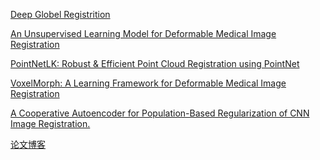 [Deep Globel Registrition](https://openaccess.thecvf.com/content_CVPR_2020/papers/Choy_Deep_Global_Registration_CVPR_2020_paper.pdf)

[An Unsupervised Learning Model for
Deformable Medical Image Registration](https://openaccess.thecvf.com/content_cvpr_2018/papers/Balakrishnan_An_Unsupervised_Learning_CVPR_2018_paper.pdf)

[PointNetLK: Robust & Efficient Point Cloud Registration using PointNet](https://openaccess.thecvf.com/content_CVPR_2019/papers/Aoki_PointNetLK_Robust__Efficient_Point_Cloud_Registration_Using_PointNet_CVPR_2019_paper.pdf)

[VoxelMorph: A Learning Framework
for Deformable Medical
Image Registration](https://ieeexplore.ieee.org/stamp/stamp.jsp?tp=&arnumber=8633930)

[A Cooperative Autoencoder for Population-Based Regularization of CNN Image Registration.](https://europepmc.org/article/PMC/7425577#R11)

[论文博客](https://so.csdn.net/so/search?q=%E8%AE%BA%E6%96%87&t=blog&u=zuzhiang)
